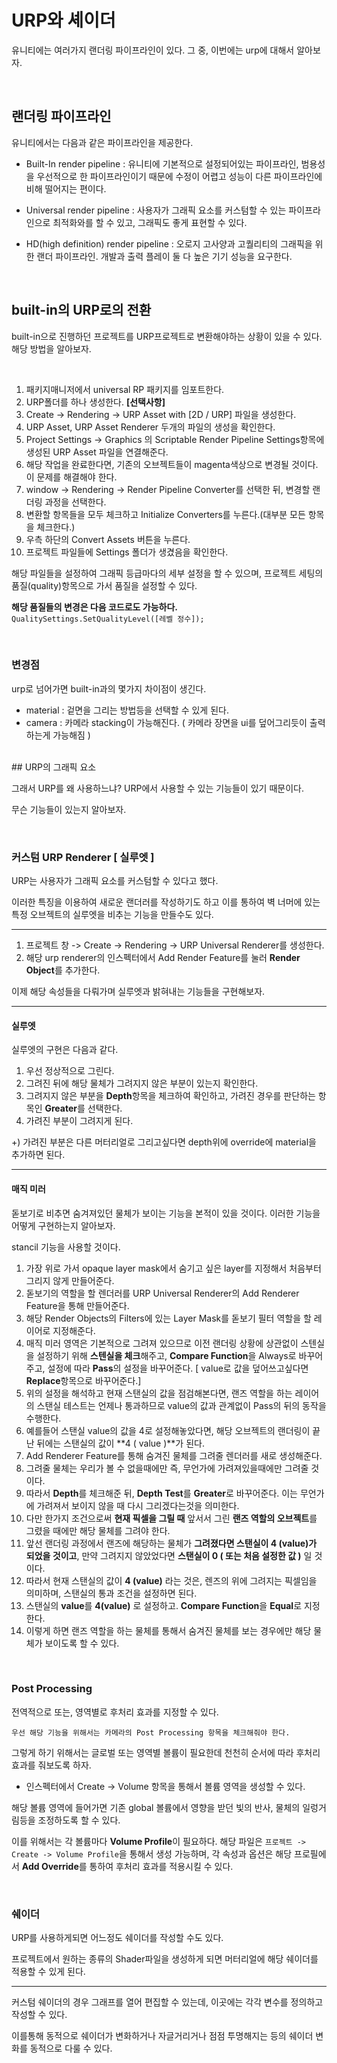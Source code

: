# URP와 셰이더

유니티에는 여러가지 랜더링 파이프라인이 있다.
그 중, 이번에는 urp에 대해서 알아보자. 

<br>

## 랜더링 파이프라인

유니티에서는 다음과 같은 파이프라인을 제공한다.

- Built-In render pipeline : 유니티에 기본적으로 설정되어있는 파이프라인, 범용성을 우선적으로 한 파이프라인이기 때문에 수정이 어렵고 성능이 다른 파이프라인에 비해 떨어지는 편이다.

- Universal render pipeline : 사용자가 그래픽 요소를 커스텀할 수 있는 파이프라인으로 최적화와를 할 수 있고, 그래픽도 좋게 표현할 수 있다.

- HD(high definition) render pipeline : 오로지 고사양과 고퀄리티의 그래픽을 위한 랜더 파이프라인. 개발과 출력 플레이 둘 다 높은 기기 성능을 요구한다.

<br>

## built-in의 URP로의 전환

built-in으로 진행하던 프로젝트를 URP프로젝트로 변환해야하는 상황이 있을 수 있다. 해당 방법을 알아보자.

<br>

1. 패키지매니저에서 universal RP 패키지를 임포트한다.
2. URP폴더를 하나 생성한다. **[선택사항]**
3. Create -> Rendering -> URP Asset with [2D / URP] 파일을 생성한다.
4. URP Asset, URP Asset Renderer 두개의 파일의 생성을 확인한다.
5. Project Settings -> Graphics 의  Scriptable Render Pipeline Settings항목에 생성된 URP Asset 파일을 연결해준다.
6. 해당 작업을 완료한다면, 기존의 오브젝트들이 magenta색상으로 변경될 것이다. 이 문제를 해결해야 한다.
7. window -> Rendering -> Render Pipeline Converter를 선택한 뒤, 변경할 랜더링 과정을 선택한다.
8. 변환할 항목들을 모두 체크하고 Initialize Converters를 누른다.(대부분 모든 항목을 체크한다.)
9. 우측 하단의 Convert Assets 버튼을 누른다.
10. 프로젝트 파일들에 Settings 폴더가 생겼음을 확인한다.

해당 파일들을 설정하여 그래픽 등급마다의 세부 설정을 할 수 있으며, 프로젝트 세팅의 품질(quality)항목으로 가서 품질을 설정할 수 있다.

**해당 품질들의 변경은 다음 코드로도 가능하다.**
`QualitySettings.SetQualityLevel([레벨 정수]);`

<br>

### 변경점

urp로 넘어가면 built-in과의 몇가지 차이점이 생긴다.

- material : 겉면을 그리는 방법등을 선택할 수 있게 된다.
- camera : 카메라 stacking이 가능해진다. ( 카메라 장면을 ui를 덮어그리듯이 출력하는게 가능해짐 )

<br>
## URP의 그래픽 요소

그래서 URP를 왜 사용하느냐? URP에서 사용할 수 있는 기능들이 있기 때문이다.

무슨 기능들이 있는지 알아보자.

<br>

### 커스텀 URP Renderer [ 실루엣 ]

URP는 사용자가 그래픽 요소를 커스텀할 수 있다고 했다.

이러한 특징을 이용하여 새로운 랜더러를 작성하기도 하고 이를 통하여 벽 너머에 있는 특정 오브젝트의 실루엣을 비추는 기능을 만들수도 있다.

<hr>

1. 프로젝트 창 -> Create -> Rendering -> URP Universal Renderer를 생성한다.
2. 해당 urp renderer의 인스펙터에서 Add Render Feature를 눌러 **Render Object**를 추가한다.

이제 해당 속성들을 다뤄가며 실루엣과 밝혀내는 기능들을 구현해보자.

<hr>

#### 실루엣

실루엣의 구현은 다음과 같다.

1. 우선 정상적으로 그린다.
2. 그려진 뒤에 해당 물체가 그려지지 않은 부분이 있는지 확인한다.
3. 그려지지 않은 부분을 **Depth**항목을 체크하여 확인하고, 가려진 경우를 판단하는 항목인 **Greater**를 선택한다.
4. 가려진 부분이 그려지게 된다.

+) 가려진 부분은 다른 머터리얼로 그리고싶다면 depth위에 override에 material을 추가하면 된다.

<hr>

#### 매직 미러

돋보기로 비추면 숨겨져있던 물체가 보이는 기능을 본적이 있을 것이다. 이러한 기능을 어떻게 구현하는지 알아보자.

stancil 기능을 사용할 것이다.

1. 가장 위로 가서 opaque layer mask에서 숨기고 싶은 layer를 지정해서 처음부터 그리지 않게 만들어준다.
2. 돋보기의 역할을 할 렌더러를 URP Universal Renderer의 Add Renderer Feature을 통해 만들어준다.
3. 해당 Render Objects의 Filters에 있는 Layer Mask를 돋보기 필터 역할을 할 레이어로 지정해준다.
4. 매직 미러 영역은 기본적으로 그려져 있으므로 이전 랜더링 상황에 상관없이 스텐실을 설정하기 위해 **스텐실을 체크**해주고, **Compare Function**을 Always로 바꾸어주고, 설정에 따라 **Pass**의 설정을 바꾸어준다. [ value로 값을 덮어쓰고싶다면 **Replace**항목으로 바꾸어준다.]
5. 위의 설정을 해석하고 현재 스탠실의 값을 점검해본다면, 랜즈 역할을 하는 레이어의 스탠실 테스트는 언제나 통과하므로 value의 값과 관계없이 Pass의 뒤의 동작을 수행한다.
6. 예를들어 스탠실 value의 값을 4로 설정해놓았다면, 해당 오브젝트의 랜더링이 끝난 뒤에는 스탠실의 값이 **4 ( value )**가 된다.
7. Add Renderer Feature를 통해 숨겨진 물체를 그려줄 렌더러를 새로 생성해준다.
8. 그려줄 물체는 우리가 볼 수 없을때에만 즉, 무언가에 가려져있을때에만 그려줄 것이다.
9. 따라서 **Depth**를 체크해준 뒤, **Depth Test**를 **Greater**로 바꾸어준다. 이는 무언가에 가려져서 보이지 않을 때 다시 그리겠다는것을 의미한다.
10. 다만 한가지 조건으로써 **현재 픽셀을 그릴 때** 앞서서 그린 **랜즈 역할의 오브젝트**를 그렸을 때에만 해당 물체를 그려야 한다.
11. 앞선 랜더링 과정에서 랜즈에 해당하는 물체가 **그려졌다면 스탠실이 4 (value)가 되었을 것이고**, 만약 그려지지 않았었다면 **스탠실이 0 ( 또는 처음 설정한 값 )** 일 것이다.
12. 따라서 현재 스탠실의 값이 **4 (value)** 라는 것은, 렌즈의 위에 그려지는 픽셀임을 의미하며, 스탠실의 통과 조건을 설정하면 된다.
13. 스탠실의 **value**를 **4(value)** 로 설정하고. **Compare Function**을 **Equal**로 지정한다.
14. 이렇게 하면 랜즈 역할을 하는 물체를 통해서 숨겨진 물체를 보는 경우에만 해당 물체가 보이도록 할 수 있다.

<br>

### Post Processing

전역적으로 또는, 영역별로 후처리 효과를 지정할 수 있다.

`우선 해당 기능을 위해서는 카메라의 Post Processing 항목을 체크해줘야 한다.`

그렇게 하기 위해서는 글로벌 또는 영역별 볼륨이 필요한데 천천히 순서에 따라 후처리 효과를 줘보도록 하자.

- 인스펙터에서 Create -> Volume 항목을 통해서 볼륨 영역을 생성할 수 있다.

해당 볼륨 영역에 들어가면 기존 global 볼륨에서 영향을 받던 빛의 반사, 물체의 일렁거림등을 조정하도록 할 수 있다.

이를 위해서는 각 볼륨마다 **Volume Profile**이 필요하다.
해당 파일은
`프로젝트 -> Create -> Volume Profile`을 통해서 생성 가능하며, 각 속성과 옵션은 해당 프로필에서 **Add Override**를 통하여 후처리 효과를 적용시킬 수 있다.

<br>

### 쉐이더

URP를 사용하게되면 어느정도 쉐이더를 작성할 수도 있다.

프로젝트에서 원하는 종류의 Shader파일을 생성하게 되면 머터리얼에 해당 쉐이더를 적용할 수 있게 된다.

<hr>

커스텀 쉐이더의 경우 그래프를 열어 편집할 수 있는데, 이곳에는 각각 변수를 정의하고 작성할 수 있다.

이를통해 동적으로 쉐이더가 변화하거나 자글거리거나 점점 투명해지는 등의 쉐이더 변화를 동적으로 다룰 수 있다.

<br>